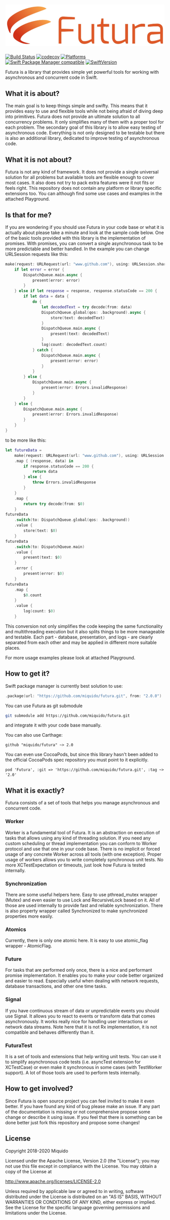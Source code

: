 # [![Futura](logo.jpeg)]()

[![Build Status](https://api.travis-ci.org/miquido/futura.svg?branch=master)](https://travis-ci.org/miquido/futura)
[![codecov](https://codecov.io/gh/miquido/futura/branch/master/graph/badge.svg)](https://codecov.io/gh/miquido/futura)
[![Platforms](https://img.shields.io/badge/platform-iOS%20|%20iPadOS%20|%20macOS-gray.svg?style=flat)]()
[![Swift Package Manager compatible](https://img.shields.io/badge/Swift%20Package%20Manager-compatible-brightgreen.svg)](https://github.com/apple/swift-package-manager)
[![SwiftVersion](https://img.shields.io/badge/Swift-5.1-brightgreen.svg)]()

Futura is a library that provides simple yet powerful tools for working with asynchronous and concurrent code in Swift.

## What it is about?

The main goal is to keep things simple and swifty. This means that it provides easy to use and flexible tools while not being afraid of diving deep into primitives. Futura does not provide an ultimate solution to all concurrency problems. It only simplifies many of them with a proper tool for each problem. The secondary goal of this library is to allow easy testing of asynchronous code. Everything is not only designed to be testable but there is also an additional library, dedicated to improve testing of asynchronous code.

## What it is not about?

Futura is not any kind of framework. It does not provide a single universal solution for all problems but available tools are flexible enough to cover most cases. It also does not try to pack extra features were it not fits or feels right. This repository does not contain any platform or library specific extensions too. You can although find some use cases and examples in the attached Playground.

## Is that for me?

If you are wondering if you should use Futura in your code base or what it is actually about please take a minute and look at the sample code below. One of the basic tools provided with this library is the implementation of promises. With promises, you can convert a single asynchronous task to be more predictable and better handled. In the example you can change URLSession requests like this:

``` swift
make(request: URLRequest(url: "www.github.com"), using: URLSession.shared) { (data, response, error) in
    if let error = error {
        DispatchQueue.main.async {
            present(error: error)
        }
    } else if let response = response, response.statusCode == 200 {
        if let data = data {
            do {
                let decodedText = try decode(from: data)
                DispatchQueue.global(qos: .background).async {
                    store(text: decodedText)
                }
                DispatchQueue.main.async {
                    present(text: decodedText)
                }
                log(count: decodedText.count)
            } catch {
                DispatchQueue.main.async {
                    present(error: error)
                }
            }
        } else {
            DispatchQueue.main.async {
                present(error: Errors.invalidResponse)
            }
        }
    } else {
        DispatchQueue.main.async {
            present(error: Errors.invalidResponse)
        }
    }
}
```

to be more like this:

``` swift
let futureData = 
    make(request: URLRequest(url: "www.github.com"), using: URLSession.shared)
    .map { (response, data) in
        if response.statusCode == 200 {
            return data
        } else {
            throw Errors.invalidResponse
        }
    }
    .map {
        return try decode(from: $0)
    }
futureData
    .switch(to: DispatchQueue.global(qos: .background))
    .value {
        store(text: $0)
    }
futureData
    .switch(to: DispatchQueue.main)
    .value {
        present(text: $0)
    }
    .error {
        present(error: $0)
    }
futureData
    .map {
        $0.count
    }
    .value {
        log(count: $0)
    }
```

This conversion not only simplifies the code keeping the same functionality and multithreading execution but it also splits things to be more manageable and testable. Each part - database, presentation, and logs - are clearly separated from each other and may be applied in different more suitable places.

For more usage examples please look at attached Playground.

## How to get it?

Swift package manager is currently best solution to use:

``` swift
.package(url: "https://github.com/miquido/futura.git", from: "2.0.0")
```

You can use Futura as git submodule

``` bash
git submodule add https://github.com/miquido/futura.git
```

and integrate it with your code base manually.


You can also use Carthage:

```
github "miquido/futura" ~> 2.0
```

You can even use CocoaPods, but since this library hasn't been added to the official CocoaPods spec repository you must point to it explicitly.

```
pod 'Futura', :git => 'https://github.com/miquido/futura.git', :tag ~> '2.0'
```

## What it is exactly?

Futura consists of a set of tools that helps you manage asynchronous and concurrent code.

### Worker

Worker is a fundamental tool of Futura. It is an abstraction on execution of tasks that allows using any kind of threading solution. If you need any custom scheduling or thread implementation you can conform to Worker protocol and use that one in your code base. There is no implicit or forced usage of any concrete Worker across all tools (with one exception). Proper usage of workers allows you to write completely synchronous unit tests. No more XCTestExpectation or timeouts, just look how Futura is tested internally.

### Synchronization

There are some useful helpers here. Easy to use pthread_mutex wrapper (Mutex) and even easier to use Lock and RecursiveLock based on it. All of those are used internally to provide fast and reliable synchronization. There is also property wrapper called Synchronized to make synchronized properties more easily.

### Atomics

Currently, there is only one atomic here. It is easy to use atomic_flag wrapper - AtomicFlag.

### Future

For tasks that are performed only once, there is a nice and performant promise implementation. It enables you to make your code better organized and easier to read. Especially useful when dealing with network requests, database transactions, and other one time tasks.

### Signal

If you have continuous stream of data or unpredictable events you should use Signal. It allows you to react to events or transform data that comes asynchronously. It works really nice for handling user interactions or network data streams. Note here that it is not Rx implementation, it is not compatible and behaves differently than it.

### FuturaTest

It is a set of tools and extensions that help writing unit tests. You can use it to simplify asynchronous code tests (i.e. asyncTest extension for XCTestCase) or even make it synchronous in some cases (with TestWorker support). A lot of those tools are used to perform tests internally.

## How to get involved?

Since Futura is open source project you can feel invited to make it even better. If you have found any kind of bug please make an issue. If any part of the documentation is missing or not comprehensive propose some change or describe it using issue. If you feel that there is something can be done better just fork this repository and propose some changes!

## License

Copyright 2018-2020 Miquido

Licensed under the Apache License, Version 2.0 (the "License");
you may not use this file except in compliance with the License.
You may obtain a copy of the License at

http://www.apache.org/licenses/LICENSE-2.0

Unless required by applicable law or agreed to in writing, software
distributed under the License is distributed on an "AS IS" BASIS,
WITHOUT WARRANTIES OR CONDITIONS OF ANY KIND, either express or implied.
See the License for the specific language governing permissions and
limitations under the License.
